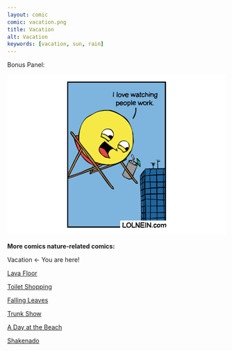```yaml
---
layout: comic
comic: vacation.png
title: Vacation
alt: Vacation
keywords: [vacation, sun, rain]
---
```


Bonus Panel:

![Vacation Bonus Panel](/images/vacation_bonus.png)


__More comics nature-related comics:__

Vacation <- You are here!

[Lava Floor](https://lolnein.com/2017/06/09/lavafloor/)

[Toilet Shopping](https://lolnein.com/2017/07/12/toiletshopping/)

[Falling Leaves](https://lolnein.com/2017/11/06/fallingleaves/)

[Trunk Show](https://lolnein.com/2017/12/23/trunkshow/)

[A Day at the Beach](https://lolnein.com/2019/04/11/adayatthebeach/)

[Shakenado](https://lolnein.com/2019/04/30/shakenado/)
